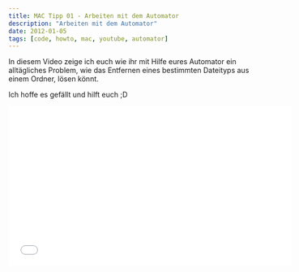 ```yaml
---
title: MAC Tipp 01 - Arbeiten mit dem Automator
description: "Arbeiten mit dem Automator"
date: 2012-01-05
tags: [code, howto, mac, youtube, automator]
---
```


In diesem Video zeige ich euch wie ihr mit Hilfe eures Automator ein
alltägliches Problem, wie das Entfernen eines bestimmten Dateityps aus
einem Ordner, lösen könnt.

Ich hoffe es gefällt und hilft euch ;D

<iframe width="560" height="315" src="//www.youtube.com/embed/GuhbFHFZkY0" frameborder="0"> </iframe>

